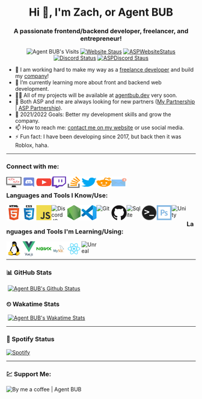 <h1 align="center">Hi 👋, I'm Zach, or Agent BUB</h1>
<h3 align="center">A passionate frontend/backend developer, freelancer, and entrepreneur!</h3>

<p align="center">
<img src="https://komarev.com/ghpvc/?username=agentbub&label=Profile%20views&color=0e75b6&style=flat-square" alt="Agent BUB's Visits" />
<a href="https://agetbub.dev" target="_blank"><img src="https://img.shields.io/website?down_color=red&down_message=Offline&label=My%20Site&style=flat-square&up_color=brightgreen&up_message=Online&url=https%3A%2F%2Fagentbub.dev" alt="Website Staus" /></a>
<a href="https://agentsquad.org" target="_blank"><img src="https://img.shields.io/website?down_color=red&down_message=Offline&label=ASP%20Site&style=flat-square&up_color=brightgreen&up_message=Online&url=https%3A%2F%2Fagentsquad.org" alt="ASPWebsiteStatus" /></a>
<a href="https://agentbub.dev/discord" target="_blank"><img src="https://img.shields.io/discord/468147492270243840?color=blue&label=My%20Discord&style=flat-square" alt="Discord Status" /></a>
<a href="https://discord.agentsquad.org" target="_blank"><img src="https://img.shields.io/discord/352577622103949312?color=blue&label=My%20Discord&style=flat-square" alt="ASPDiscord Staus" /></a>
</p>

- 🔭 I am working hard to make my way as a [freelance developer][website] and build my [company][aspwebsite]!
- 🌱 I’m currently learning more about front and backend web development.
- 👨‍💻 All of my projects will be available at [agentbub.dev][website] very soon.
- 👯 Both ASP and me are always looking for new partners ([My Partnership][website] | [ASP Partnership][asppartner]).
- 🥅 2021/2022 Goals: Better my development skills and grow the company.
- 📫 How to reach me: [contact me on my website][website] or use social media.
- ⚡ Fun fact: I have been developing since 2017, but back then it was Roblox, haha.

---

### Connect with me:

[<img align="left" alt="agentbub.dev" height="30" width="40" src="https://raw.githubusercontent.com/AgentBUB/AgentBUB/main/src/images/website.svg" />][website]
[<img align="left" alt="Agent BUB | Discord" height="30" width="40" src="https://raw.githubusercontent.com/AgentBUB/AgentBUB/main/src/images/discord.svg" />][discord]
[<img align="left" alt="Agent BUB | YouTube" height="30" width="40" src="https://raw.githubusercontent.com/AgentBUB/AgentBUB/main/src/images/youtube.svg" />][youtube]
[<img align="left" alt="Agent BUB | Twitch" height="30" width="40" src="https://raw.githubusercontent.com/AgentBUB/AgentBUB/main/src/images/twitch.svg" />][twitch]
[<img align="left" alt="Agent BUB | Stackoverflow" height="30" width="40" src="https://raw.githubusercontent.com/AgentBUB/AgentBUB/main/src/images/stack-overflow.svg" />][stackoverflow]
[<img align="left" alt="Agent BUB | Twitter" height="30" width="40" src="https://raw.githubusercontent.com/AgentBUB/AgentBUB/main/src/images/twitter.svg" />][twitter]
[<img align="left" alt="Agent BUB | Reddit" height="30" width="40" src="https://raw.githubusercontent.com/AgentBUB/AgentBUB/main/src/images/reddit.svg" />][reddit]
[<img align="left" alt="Agent BUB | Email" height="30" width="40" src="https://raw.githubusercontent.com/AgentBUB/AgentBUB/main/src/images/email.svg" />][email]

<br />

### Languages and Tools I Know/Use:

[<img align="left" alt="HTML5" width="40" height="40" src="https://raw.githubusercontent.com/github/explore/80688e429a7d4ef2fca1e82350fe8e3517d3494d/topics/html/html.png" />][html]
[<img align="left" alt="CSS3" width="40" height="40" src="https://raw.githubusercontent.com/github/explore/80688e429a7d4ef2fca1e82350fe8e3517d3494d/topics/css/css.png" />][CSS]
[<img align="left" alt="JavaScript" width="40" height="40" src="https://raw.githubusercontent.com/github/explore/80688e429a7d4ef2fca1e82350fe8e3517d3494d/topics/javascript/javascript.png" />][JS]
[<img align="left" alt="Discord JS" width="40" height="40" src="https://i.pinimg.com/originals/17/87/60/1787600aa6afb88ce9ec7f0bf847b854.png" />][DISCORDJS]
[<img align="left" alt="Node.js" width="40" height="40" src="https://raw.githubusercontent.com/github/explore/80688e429a7d4ef2fca1e82350fe8e3517d3494d/topics/nodejs/nodejs.png" />][NODEJS]
[<img align="left" alt="Visual Studio Code" width="40" height="40" src="https://raw.githubusercontent.com/github/explore/80688e429a7d4ef2fca1e82350fe8e3517d3494d/topics/visual-studio-code/visual-studio-code.png" />][VSCODE]
[<img align="left" alt="Git" width="40" height="40" src="https://www.vectorlogo.zone/logos/git-scm/git-scm-icon.svg" />][GIT]
[<img align="left" alt="GitHub" width="40" height="40" src="https://raw.githubusercontent.com/github/explore/78df643247d429f6cc873026c0622819ad797942/topics/github/github.png" />][GITHUB]
[<img align="left" alt="Sqlite" width="40" height="40" src="https://www.vectorlogo.zone/logos/sqlite/sqlite-icon.svg" />][SQLITE]
[<img align="left" alt="Terminal" width="40" height="40" src="https://raw.githubusercontent.com/github/explore/80688e429a7d4ef2fca1e82350fe8e3517d3494d/topics/terminal/terminal.png" />][TERMINAL]
[<img align="left" alt="Photoshop" width="40" height="40" src="https://raw.githubusercontent.com/devicons/devicon/master/icons/photoshop/photoshop-line.svg" />][PHOTOSHOP]
[<img align="left" alt="Unity" width="40" height="40" src="https://www.vectorlogo.zone/logos/unity3d/unity3d-icon.svg" />][UNITY]

<br />

### Languages and Tools I'm Learning/Using:
[<img align="left" alt="Linux" width="40" height="40" src="https://raw.githubusercontent.com/devicons/devicon/master/icons/linux/linux-original.svg" />][LINUX]
[<img align="left" alt="VUE" width="40" height="40" src="https://raw.githubusercontent.com/devicons/devicon/master/icons/vuejs/vuejs-original-wordmark.svg" />][VUE]
[<img align="left" alt="NGINX" width="40" height="40" src="https://raw.githubusercontent.com/devicons/devicon/master/icons/nginx/nginx-original.svg" />][NGINX]
[<img align="left" alt="MySQL" width="40" height="40" src="https://raw.githubusercontent.com/github/explore/80688e429a7d4ef2fca1e82350fe8e3517d3494d/topics/mysql/mysql.png" />][MYSQL]
[<img align="left" alt="React" width="40" height="40" src="https://raw.githubusercontent.com/github/explore/80688e429a7d4ef2fca1e82350fe8e3517d3494d/topics/react/react.png" />][REACT]
[<img align="left" alt="Unreal" width="40" height="40" src="https://raw.githubusercontent.com/kenangundogan/fontisto/036b7eca71aab1bef8e6a0518f7329f13ed62f6b/icons/svg/brand/unreal-engine.svg" />][UNREAL]

<br />
<br />

---

### 📊 GitHub Stats

<p>&nbsp;<a href="#github-stats"><img align="center" src="https://github-readme-stats.vercel.app/api?username=agentbub&show_icons=true&locale=en&theme=highcontrast" alt="Agent BUB's Github Status" />
</a></p>

### ⏲ Wakatime Stats

<p>&nbsp;<a href="#wakatime-stats"><img align="center" src="https://github-readme-stats.vercel.app/api/wakatime?username=agentbub&layout=compact&" alt="Agent BUB's Wakatime Stats" /></a></p>

---

### 🎵 Spotify Status

[![Spotify](https://novatorem-agentbub.vercel.app/api/spotify)](https://open.spotify.com/user/zufvilhzm5tvfwsrr4bbvxkgj)

---

### 💹 Support Me:
[<img align="left" alt="By me a coffee | Agent BUB" width="452px" height="227px" src="https://img.buymeacoffee.com/api/?url=aHR0cHM6Ly9jZG4uYnV5bWVhY29mZmVlLmNvbS91cGxvYWRzL3Byb2ZpbGVfcGljdHVyZXMvMjAyMS8xMC9jYTUyMzlmYWEzYzVlZTI4NzljODVmZTk4YzdkYjAyMy5wbmdAMzAwd18wZS53ZWJw&creator=Agent+BUB&is_creating=creating%20scripts,%20websites,%20and%20more!&design_code=1&design_color=%23FF5F5F&slug=agentbub" />][buymecoffee]



[website]: https://agentbub.dev
[aspwebsite]: https://agentsquad.org
[discord]: https://agentbub.dev/discord
[aspdiscord]: https://discord.agentsquad.org
[buymecoffee]: https://www.buymeacoffee.com/agentbub
[asppartner]: https://partners.agentsquad.org
[twitter]: https://twitter.com/Agent_BUB
[youtube]: https://www.youtube.com/AgentBUB
[email]: mailto:me@agentbub.dev
[stackoverflow]: https://stackoverflow.com/users/16256504/agent-bub
[reddit]: https://www.reddit.com/user/Commando_BUB
[twitch]: https://www.twitch.tv/agents_bub
[HTML]: https://www.google.com/search?q=html
[CSS]: https://www.google.com/search?q=css
[JS]: https://www.javascript.com/
[VUE]: https://vuejs.org/
[REACT]: https://reactjs.org/
[DISCORDJS]: https://discord.js.org/
[NODEJS]: https://nodejs.org/
[VSCODE]: https://code.visualstudio.com/
[MYSQL]: https://www.mysql.com/
[GIT]: https://git-scm.com/
[GITHUB]: https://github.com/
[TERMINAL]: https://www.microsoft.com/en-us/p/windows-terminal/9n0dx20hk701
[LINUX]: https://www.linux.org/
[NGINX]: https://www.nginx.com/
[PHOTOSHOP]: https://www.photoshop.com/en
[SQLITE]: https://www.sqlite.org/
[UNITY]: https://unity.com/
[UNREAL]: https://unrealengine.com/